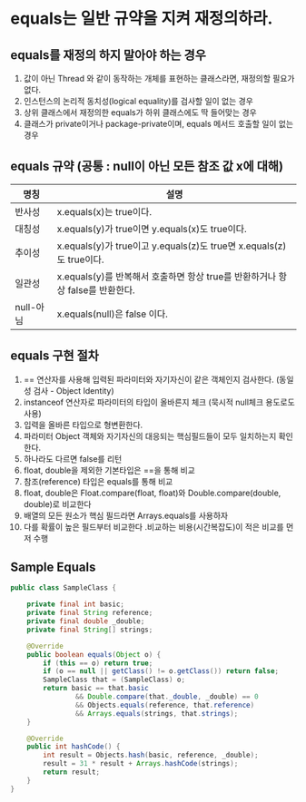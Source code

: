 # equals는 일반 규약을 지켜 재정의하라.

## equals를 재정의 하지 말아야 하는 경우
1. 값이 아닌 Thread 와 같이 동작하는 개체를 표현하는 클래스라면, 재정의할 필요가 없다.
2. 인스턴스의 논리적 동치성(logical equality)를 검사할 일이 없는 경우
3. 상위 클래스에서 재정의한 equals가 하위 클래스에도 딱 들어맞는 경우
4. 클래스가 private이거나 package-private이며, equals 메서드 호출할 일이 없는 경우

## equals 규약 (공통 : null이 아닌 모든 참조 값 x에 대해)
| 명칭| 설명|
| --| --|
|반사성|x.equals(x)는 true이다.|
|대칭성|x.equals(y)가 true이면 y.equals(x)도 true이다.|
|추이성|x.equals(y)가 true이고 y.equals(z)도 true면 x.equals(z)도 true이다.|
|일관성|x.equals(y)를 반복해서 호출하면 항상 true를 반환하거나 항상 false를 반환한다.|
|null-아님|x.equals(null)은 false 이다.|

## equals 구현 절차
1. == 연산자를 사용해 입력된 파라미터와 자기자신이 같은 객체인지 검사한다. (동일성 검사 - Object Identity)
2. instanceof 연산자로 파라미터의 타입이 올바른지 체크 (묵시적 null체크 용도로도 사용)
3. 입력을 올바른 타입으로 형변환한다.
4. 파라미터 Object 객체와 자기자신의 대응되는 핵심필드들이 모두 일치하는지 확인한다.
5. 하나라도 다르면 false를 리턴
6. float, double을 제외한 기본타입은 ==을 통해 비교
7. 참조(reference) 타입은 equals를 통해 비교
8. float, double은 Float.compare(float, float)와 Double.compare(double, double)로 비교한다 
9. 배열의 모든 원소가 핵심 필드라면 Arrays.equals를 사용하자
10. 다를 확률이 높은 필드부터 비교한다 .비교하는 비용(시간복잡도)이 적은 비교를 먼저 수행

## Sample Equals

```java
public class SampleClass {

    private final int basic;
    private final String reference;
    private final double _double;
    private final String[] strings;

    @Override
    public boolean equals(Object o) {
        if (this == o) return true; 
        if (o == null || getClass() != o.getClass()) return false; 
        SampleClass that = (SampleClass) o; 
        return basic == that.basic 
                && Double.compare(that._double, _double) == 0
                && Objects.equals(reference, that.reference) 
                && Arrays.equals(strings, that.strings); 
    }

    @Override
    public int hashCode() {
        int result = Objects.hash(basic, reference, _double);
        result = 31 * result + Arrays.hashCode(strings);
        return result;
    }
}
```



